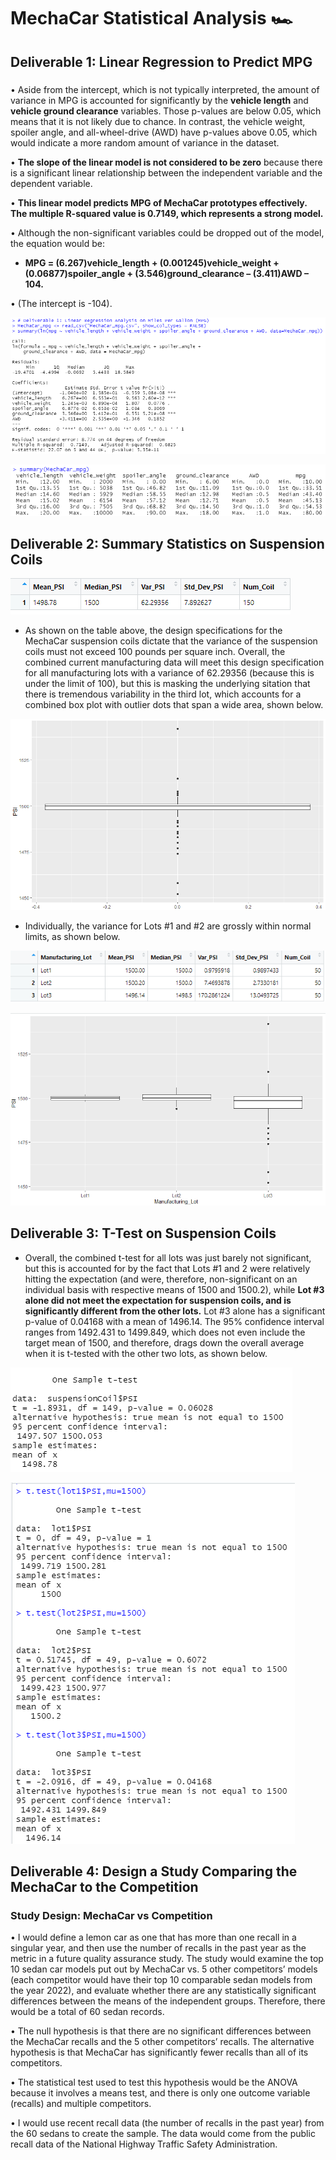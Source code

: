 # MechaCar Statistical Analysis  :racing_car:

## **Deliverable 1:** Linear Regression to Predict MPG
###
•	Aside from the intercept, which is not typically interpreted, the amount of variance in MPG is accounted for significantly by the **vehicle length** and **vehicle ground clearance** variables.  Those p-values are below 0.05, which means that it is not likely due to chance.  In contrast, the vehicle weight, spoiler angle, and all-wheel-drive (AWD) have p-values above 0.05, which would indicate a more random amount of variance in the dataset.

•	**The slope of the linear model is not considered to be zero** because there is a significant linear relationship between the independent variable and the dependent variable.

•	**This linear model predicts MPG of MechaCar prototypes effectively.  The multiple R-squared value is 0.7149, which represents a strong model.**

•	Although the non-significant variables could be dropped out of the model, the equation would be: 
- **MPG = (6.267)vehicle_length + (0.001245)vehicle_weight + (0.06877)spoiler_angle + (3.546)ground_clearance – (3.411)AWD – 104.**

•	(The intercept is -104). 

![Deliverable1](https://github.com/Super-Manda/MechaCar_Statistical_Analysis/blob/main/Images/RDeliverable1.png)

![Deliverable1b](https://github.com/Super-Manda/MechaCar_Statistical_Analysis/blob/main/Images/RDeliverable1_summary_MechaCar_mpg.png) 



## **Deliverable 2:** Summary Statistics on Suspension Coils

![Deliverable2_Total](https://github.com/Super-Manda/MechaCar_Statistical_Analysis/blob/main/Images/RDeliverable2_Total_Summary.png) 

- As shown on the table above, the design specifications for the MechaCar suspension coils dictate that the variance of the suspension coils must not exceed 100 pounds per square inch. Overall, the combined current manufacturing data will meet this design specification for all manufacturing lots with a variance of 62.29356 (because this is under the limit of 100), but this is masking the underlying sitation that there is tremendous variability in the third lot, which accounts for a combined box plot with outlier dots that span a wide area, shown below.  

![BoxPlot1](https://github.com/Super-Manda/MechaCar_Statistical_Analysis/blob/main/Images/RDeliverable2_Graph1.png)


- Individually, the variance for Lots #1 and #2 are grossly within normal limits, as shown below.  


![Deliverable2_Lots](https://github.com/Super-Manda/MechaCar_Statistical_Analysis/blob/main/Images/RDeliverable2_Lot_Summary.png) 


![Deliverable2_Graph](https://github.com/Super-Manda/MechaCar_Statistical_Analysis/blob/main/Images/RDeliverable2_Graph2.png)



## **Deliverable 3:** T-Test on Suspension Coils
- Overall, the combined t-test for all lots was just barely not significant, but this is accounted for by the fact that Lots #1 and 2 were relatively hitting the expectation (and were, therefore, non-significant on an individual basis with respective means of 1500 and 1500.2), while **Lot #3 alone did not meet the expectation for suspension coils, and is significantly different from the other lots.**  Lot #3 alone has a significant p-value of 0.04168 with a mean of 1496.14.  The 95% confidence interval ranges from 1492.431 to 1499.849, which does not even include the target mean of 1500, and therefore, drags down the overall average when it is t-tested with the other two lots, as shown below.

![Deliverable3](https://github.com/Super-Manda/MechaCar_Statistical_Analysis/blob/main/Images/RDeliverable3.png) 

![Deliverable3_lots](https://github.com/Super-Manda/MechaCar_Statistical_Analysis/blob/main/Images/RDeliverable3_Individual_Lots.png) 


## **Deliverable 4:** Design a Study Comparing the MechaCar to the Competition
### Study Design: MechaCar vs Competition

•	I would define a lemon car as one that has more than one recall in a singular year, and then use the number of recalls in the past year as the metric in a future quality assurance study.  The study would examine the top 10 sedan car models put out by MechaCar vs. 5 other competitors’ models (each competitor would have their top 10 comparable sedan models from the year 2022), and evaluate whether there are any statistically significant differences between the means of the independent groups.  Therefore, there would be a total of 60 sedan records.

•	The null hypothesis is that there are no significant differences between the MechaCar recalls and the 5 other competitors’ recalls.  The alternative hypothesis is that MechaCar has significantly fewer recalls than all of its competitors. 

•	The statistical test used to test this hypothesis would be the ANOVA because it involves a means test, and there is only one outcome variable (recalls) and multiple competitors.

•	I would use recent recall data (the number of recalls in the past year) from the 60 sedans to create the sample.  The data would come from the public recall data of the National Highway Traffic Safety Administration.  
